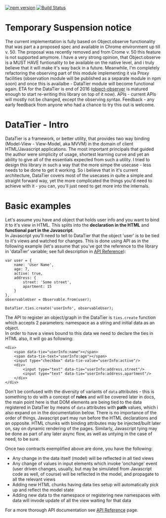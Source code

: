 [![npm version](https://badge.fury.io/js/data-tier.svg)](https://badge.fury.io/js/data-tier)
[![Build Status](https://travis-ci.org/gullerya/data-tier.svg?branch=master)](https://travis-ci.org/gullerya/data-tier)

Temporary Suspension notice
=================
The current implementation is fully based on Object.observe functionality that was part a a proposed spec and available in Chrome environment up till v. 50.
The proposal was recently removed and from Crome v. 50 this feature is not supported amymore.
I have a very strong opinion, that Object.observe is a MUST HAVE funtionality to be available on the native level, and i truly believe that it will make it's way back in a future.
Meanwhile, I'm completely refactoring the observing part of this module implementing it via Proxy facilities (observation module will be published as a separate module in npm soon) and once this is availalbe - DataTier module will become functional again.
ETA for the DataTier is end of 2016 ([object-observer](https://github.com/gullerya/object-observer-js) is matured enough to start re-writing this library on top of it now).
APIs - current APIs will mostly not be changed, except the observing syntax.
Feedback - any early feedback from anyone who had a chance to try this out is welcome.

DataTier - Intro
================

DataTier is a framework, or better utility, that provides two way binding (Model-View - View-Model, aka MVVM) in the domain of client HTML/Javascript applications.
The most important principals that guided the author were simplicity of usage, shortest learning curve and yet an ability to give all of the essentials expected from such a utility.
I tried to design this library in such a way that the more simpe the usecase - less needs to be done to get it working.
So i believe that in it's current architecture, DataTier covers most of the usecases in quite a simple and straight forward way, yet the more complicated the things you'd need to achieve with it - you can, you'll just need to get more into the internals.


Basic examples
==============

Let's assume you have and object that holds user info and you want to bind it to it's view in HTML. This splits into the <b>declaration in the HTML</b> and <b>functional part in the Javascript</b>.<br>
In Javascript you'll need to tell to DataTier that the object 'user' is to be tied to it's views and watched for changes. This is done using API as in the following example (let's assume that you've got the reference to the library in 'dataTier' variable; see full description in [API Reference](api_reference.md)):

<pre><code>var user = {
	name: 'User Name',
	age: 7,
	active: true,
	address: {
		street: 'Some street',
		apartment: 15
	}
},
observableUser = Observable.from(user);

DataTier.ties.create('userInfo', observableUser);</code></pre>

The API to register an object/graph in the DataTier is `ties.create` function which accepts 2 parameters: namespace as a string and initial data as an object.<br>
In order to have a views bound to this data we need to declare the ties in HTML also, it will go as following:

<pre><code>&lt;div&gt;
	&lt;span data-tie="userInfo:name"&gt;&lt;/span&gt;
	&lt;span data-tie-text="userInfo:age"&gt;&lt;/span&gt;
	&lt;input type="checkbox" data-tie-value="userInfo:active"/&gt;
	&lt;div&gt;
		&lt;input type="text" data-tie="userInfo:address.street"/&gt;
		&lt;input type="text" data-tie="userInfo:address.apartment"/&gt;
	&lt;/div&gt;
&lt;/div&gt;</code></pre>

Don't be confused with the diversity of variants of `data` attributes - this is something to do with a concept of <b>rules</b> and will be covered later in docs, the main point here is that DOM elements are being tied to the data registered in DataTier by means of `data` attributes with <b>path</b> values, which i also expand on in the documentation below.
There is no importance of the order of things, Javascript part may run before the HTML declarations and an opposite. HTML chunks with binding attributes may be injected/built later on, say on dynamic rendering of the pages.
Similarly, Javascript tying may be done as part of any later async flow, as well as untying in the case of need, to be sure.

Once two contracts exemplified above are done, you have the following:
<ul>
	<li>Any change in the data itself (model) will be reflected in all tied views</li>
	<li>Any change of values in input elements which invoke 'onchange' event (user driven changes, usually, but may be simulated from Javascript code as well, of course) will be reflected in the model, and propagate to all the relevant views</li>
	<li>Adding new HTML chunks having data ties setup will automatically pick up and reflect the model state</li>
	<li>Adding new data to the namespace or registering new namespaces with data will invode update of all the view waiting for that data</li>
</ul>

For a more thorough API documentation see [API Reference](api_reference.md) page.
